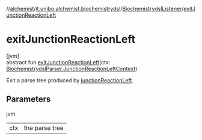 //[alchemist](../../../index.md)/[it.unibo.alchemist.biochemistrydsl](../index.md)/[BiochemistrydslListener](index.md)/[exitJunctionReactionLeft](exit-junction-reaction-left.md)

# exitJunctionReactionLeft

[jvm]\
abstract fun [exitJunctionReactionLeft](exit-junction-reaction-left.md)(ctx: [BiochemistrydslParser.JunctionReactionLeftContext](../-biochemistrydsl-parser/-junction-reaction-left-context/index.md))

Exit a parse tree produced by [junctionReactionLeft](../-biochemistrydsl-parser/junction-reaction-left.md).

## Parameters

jvm

| | |
|---|---|
| ctx | the parse tree |

